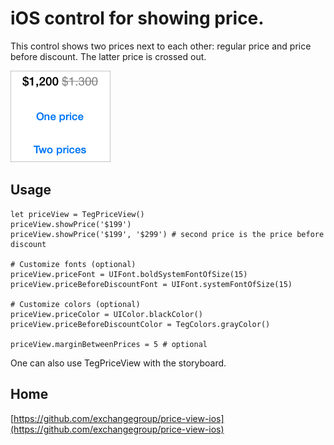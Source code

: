 # iOS control for showing price.

This control shows two prices next to each other: regular price and price before discount.
The latter price is crossed out.

<img src='https://raw.githubusercontent.com/exchangegroup/price-view-ios/master/graphics/price-view-ios-screenshot.png' width='160' alt='Price control for iOS'>


## Usage

```
let priceView = TegPriceView()
priceView.showPrice('$199')
priceView.showPrice('$199', '$299') # second price is the price before discount

# Customize fonts (optional)
priceView.priceFont = UIFont.boldSystemFontOfSize(15)
priceView.priceBeforeDiscountFont = UIFont.systemFontOfSize(15)

# Customize colors (optional)
priceView.priceColor = UIColor.blackColor()
priceView.priceBeforeDiscountColor = TegColors.grayColor()

priceView.marginBetweenPrices = 5 # optional

```

One can also use TegPriceView with the storyboard.

## Home

[https://github.com/exchangegroup/price-view-ios](https://github.com/exchangegroup/price-view-ios)
